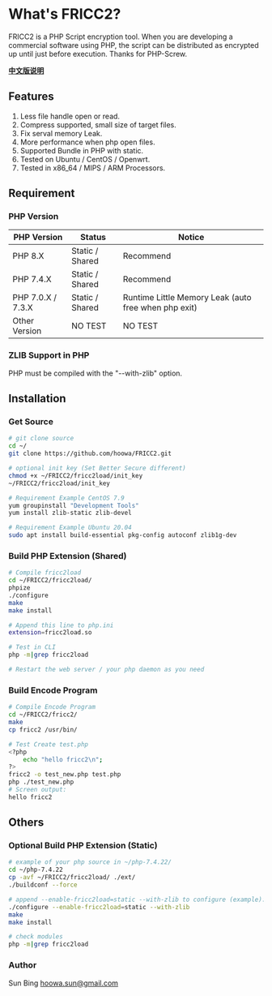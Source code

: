 # What's FRICC2?

FRICC2 is a PHP Script encryption tool. When you are developing a commercial software using PHP, the script can be distributed as encrypted up until just before execution. Thanks for PHP-Screw.

[**中文版说明**](./README_CN.md)



## Features

1. Less file handle open or read.
2. Compress supported, small size of target files.
3. Fix serval memory Leak.
4. More performance when php open files.
5. Supported Bundle in PHP with static.
6. Tested on Ubuntu / CentOS / Openwrt.
7. Tested in x86_64 / MIPS / ARM Processors.





## Requirement

### PHP Version

| PHP Version       | Status          | Notice                                               |
| ----------------- | --------------- | ---------------------------------------------------- |
| PHP 8.X           | Static / Shared | Recommend                                            |
| PHP 7.4.X         | Static / Shared | Recommend                                            |
| PHP 7.0.X / 7.3.X | Static / Shared | Runtime Little Memory Leak (auto free when php exit) |
| Other Version     | NO TEST         | NO TEST                                              |

### ZLIB Support in PHP

PHP must be compiled with the "--with-zlib" option.





## Installation

### Get Source

```bash
# git clone source
cd ~/
git clone https://github.com/hoowa/FRICC2.git

# optional init key (Set Better Secure different)
chmod +x ~/FRICC2/fricc2load/init_key
~/FRICC2/fricc2load/init_key

# Requirement Example CentOS 7.9
yum groupinstall "Development Tools"
yum install zlib-static zlib-devel

# Requirement Example Ubuntu 20.04
sudo apt install build-essential pkg-config autoconf zlib1g-dev
```

### Build PHP Extension (Shared)

```bash
# Compile fricc2load
cd ~/FRICC2/fricc2load/
phpize
./configure
make
make install

# Append this line to php.ini
extension=fricc2load.so

# Test in CLI
php -m|grep fricc2load

# Restart the web server / your php daemon as you need
```

### Build Encode Program

```bash
# Compile Encode Program
cd ~/FRICC2/fricc2/
make
cp fricc2 /usr/bin/

# Test Create test.php
<?php
	echo "hello fricc2\n";
?>
fricc2 -o test_new.php test.php
php ./test_new.php
# Screen output:
hello fricc2
```



## Others

### Optional Build PHP Extension (Static)

```bash
# example of your php source in ~/php-7.4.22/
cd ~/php-7.4.22
cp -avf ~/FRICC2/fricc2load/ ./ext/
./buildconf --force

# append --enable-fricc2load=static --with-zlib to configure (example):
./configure --enable-fricc2load=static --with-zlib
make
make install

# check modules
php -m|grep fricc2load
```

### Author

Sun Bing <hoowa.sun@gmail.com>

